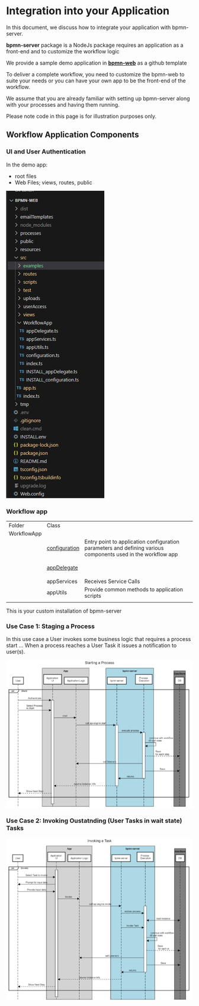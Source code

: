 # Integration into your Application
In this document, we discuss how to integrate your application with bpmn-server.

**bpmn-server** package is a NodeJs package requires an application as a front-end and to customize the workflow logic

We provide a sample demo application in **[bpmn-web](https://github.com/bpmnServer/bpmn-web)** as a github template

To deliver a complete workflow, you need to customize the bpmn-web to suite your needs or you can have your own app to be the front-end of the workflow.

We assume that you are already familiar with setting up bpmn-server along with your processes and having them running.

Please note code in this page is for illustration purposes only.

## Workflow Application Components

### UI and User Authentication

In the demo app:

- root files
- Web Files; views, routes, public

![](images/bpmn-web-folders.png)

### Workflow app

<table>
<tr><td>Folder    </td><td>Class    </td><td>   </td></tr>
<tr><td>WorkflowApp    </td><td>    </td><td>   </td></tr>
<tr><td>    </td><td>

[configuration](api/classes/Configuration.md)

</td><td>
Entry point to application configuration parameters and defining various components used in the workflow app   
</td></tr>
<tr><td>    </td><td>

[appDelegate](api/classes/DefaultAppDelegate.md)

</td><td>   </td></tr>
<tr><td>    </td><td>appServices</td><td>Receives Service Calls  </td></tr>
<tr><td>    </td><td>appUtils</td><td>Provide common methods to application scripts   </td></tr>
<tr><td>    </td><td>    </td><td>   </td></tr>
</table>

This is your custom installation of bpmn-server 


### Use Case 1: Staging a Process
In this use case a User invokes some business logic that requires a process start ...
When a process reaches a User Task it issues a notification to user(s).

![](images/processStart.png)

### Use Case 2: Invoking Oustatnding (User Tasks in wait state) Tasks


![](images/invokeTask.png)

